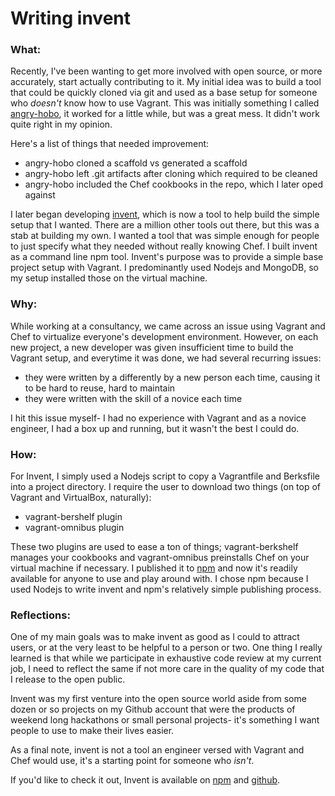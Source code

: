 # Writing invent

### What:

Recently, I've been wanting to get more involved with open source, or more accurately, start actually contributing to it. My initial idea was to build a tool that could be quickly cloned via git and used as a base setup for someone who _doesn't_ know how to use Vagrant. This was initially something I called [angry-hobo](http://www.github.com/zahid/angry-hobo), it worked for a little while, but was a great mess. It didn't work quite right in my opinion. 

Here's a list of things that needed improvement:
* angry-hobo cloned a scaffold vs generated a scaffold
* angry-hobo left .git artifacts after cloning which required to be cleaned
* angry-hobo included the Chef cookbooks in the repo, which I later oped against

I later began developing [invent](http://www.github.com/zahid/invent), which is now a tool to help build the simple setup that I wanted. There are a million other tools out there, but this was a stab at building my own. I wanted a tool that was simple enough for people to just specify what they needed without really knowing Chef. I built invent as a command line npm tool. Invent's purpose was to provide a simple base project setup with Vagrant. I predominantly used Nodejs and MongoDB, so my setup installed those on the virtual machine.

### Why:

While working at a consultancy, we came across an issue using Vagrant and Chef to virtualize everyone's development environment. However, on each new project, a new developer was given insufficient time to build the Vagrant setup, and everytime it was done, we had several recurring issues:
* they were written by a differently by a new person each time, causing it to be hard to reuse, hard to maintain
* they were written with the skill of a novice each time

I hit this issue myself- I had no experience with Vagrant and as a novice engineer, I had a box up and running, but it wasn't the best I could do.

### How:

For Invent, I simply used a Nodejs script to copy a Vagrantfile and Berksfile into a project directory. I require the user to download two things (on top of Vagrant and VirtualBox, naturally): 
* vagrant-bershelf plugin
* vagrant-omnibus plugin

These two plugins are used to ease a ton of things; vagrant-berkshelf manages your cookbooks and vagrant-omnibus preinstalls Chef on your virtual machine if necessary. I published it to [npm](http://www.npmjs.org/package/invent) and now it's readily available for anyone to use and play around with. I chose npm because I used Nodejs to write invent and npm's relatively simple publishing process.

### Reflections:

One of my main goals was to make invent as good as I could to attract users, or at the very least to be helpful to a person or two. One thing I really learned is that while we participate in exhaustive code review at my current job, I need to reflect the same if not more care in the quality of my code that I release to the open public.

Invent was my first venture into the open source world aside from some dozen or so projects on my Github account that were the products of weekend long hackathons or small personal projects- it's something I want people to use to make their lives easier.

As a final note, invent is not a tool an engineer versed with Vagrant and Chef would use, it's a starting point for someone who _isn't_.

If you'd like to check it out, Invent is available on [npm](http://www.npmjs.org.package.invent) and [github](http://www.github.com/zahid/invent).
